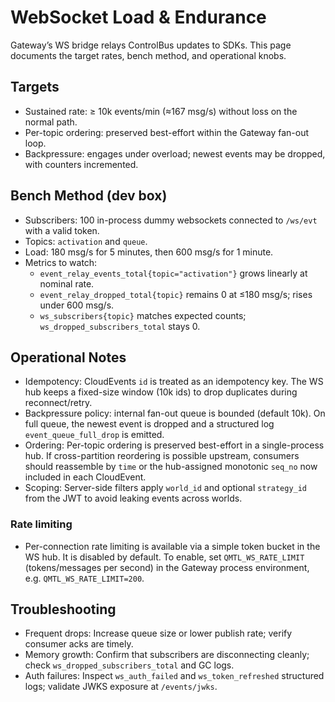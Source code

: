 # WebSocket Load & Endurance

Gateway’s WS bridge relays ControlBus updates to SDKs. This page documents the target rates, bench method, and operational knobs.

## Targets

- Sustained rate: ≥ 10k events/min (≈167 msg/s) without loss on the normal path.
- Per-topic ordering: preserved best-effort within the Gateway fan-out loop.
- Backpressure: engages under overload; newest events may be dropped, with counters incremented.

## Bench Method (dev box)

- Subscribers: 100 in-process dummy websockets connected to `/ws/evt` with a valid token.
- Topics: `activation` and `queue`.
- Load: 180 msg/s for 5 minutes, then 600 msg/s for 1 minute.
- Metrics to watch:
  - `event_relay_events_total{topic="activation"}` grows linearly at nominal rate.
  - `event_relay_dropped_total{topic}` remains 0 at ≤180 msg/s; rises under 600 msg/s.
  - `ws_subscribers{topic}` matches expected counts; `ws_dropped_subscribers_total` stays 0.

## Operational Notes

- Idempotency: CloudEvents `id` is treated as an idempotency key. The WS hub keeps a fixed-size window (10k ids) to drop duplicates during reconnect/retry.
- Backpressure policy: internal fan-out queue is bounded (default 10k). On full queue, the newest event is dropped and a structured log `event_queue_full_drop` is emitted.
- Ordering: Per-topic ordering is preserved best-effort in a single-process hub. If cross-partition reordering is possible upstream, consumers should reassemble by `time` or the hub-assigned monotonic `seq_no` now included in each CloudEvent.
- Scoping: Server-side filters apply `world_id` and optional `strategy_id` from the JWT to avoid leaking events across worlds.

### Rate limiting

- Per-connection rate limiting is available via a simple token bucket in the WS hub. It is disabled by default. To enable, set `QMTL_WS_RATE_LIMIT` (tokens/messages per second) in the Gateway process environment, e.g. `QMTL_WS_RATE_LIMIT=200`.

## Troubleshooting

- Frequent drops: Increase queue size or lower publish rate; verify consumer acks are timely.
- Memory growth: Confirm that subscribers are disconnecting cleanly; check `ws_dropped_subscribers_total` and GC logs.
- Auth failures: Inspect `ws_auth_failed` and `ws_token_refreshed` structured logs; validate JWKS exposure at `/events/jwks`.
